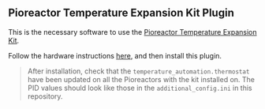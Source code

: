 ## Pioreactor Temperature Expansion Kit Plugin

This is the necessary software to use the [Pioreactor Temperature Expansion Kit](https://pioreactor.com/collections/upgrade-kits/products/temperature-pro-kit).


Follow the hardware instructions [here](https://docs.pioreactor.com/user-guide/temperature-expansion-kit), and then install this plugin.

> After installation, check that the `temperature_automation.thermostat` have been updated on all the Pioreactors with the kit installed on. The PID values should look like those in the `additional_config.ini` in this repository.
